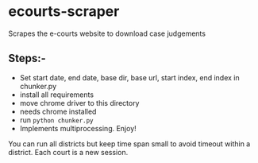 # ecourts-scraper

Scrapes the e-courts website to download case judgements

## Steps:-

- Set start date, end date, base dir, base url, start index, end index in chunker.py
- install all requirements
- move chrome driver to this directory
- needs chrome installed
- run `python chunker.py`
- Implements multiprocessing. Enjoy!

You can run all districts but keep time span small to avoid timeout within a district. Each court is a new session.
